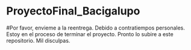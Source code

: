 # ProyectoFinal_Bacigalupo
#Por favor, envieme a la reentrega. Debido a contratiempos personales. Estoy en el proceso de terminar el proyecto. Pronto lo subire a este repositorio. Mil disculpas.


